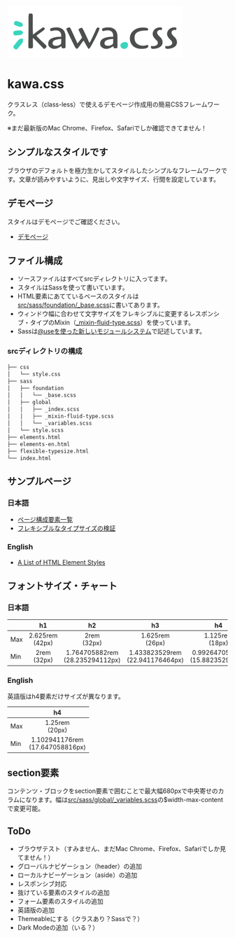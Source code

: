 [![kawa.css](src/img/kawacss-logo.svg)](https://kawacss.rriver.dev)

# kawa.css
クラスレス（class-less）で使えるデモページ作成用の簡易CSSフレームワーク。

※まだ最新版のMac Chrome、Firefox、Safariでしか確認できてません！

## シンプルなスタイルです
ブラウザのデフォルトを極力生かしてスタイルしたシンプルなフレームワークです。文章が読みやすいように、見出しや文字サイズ、行間を設定しています。

## デモページ
スタイルはデモページでご確認ください。

- [デモページ](https://kawacss.rriver.dev/)

## ファイル構成
- ソースファイルはすべてsrcディレクトリに入ってます。
- スタイルはSassを使って書いています。
- HTML要素にあてているベースのスタイルは[src/sass/foundation/_base.scss](src/sass/foundation/_base.scss)に書いてあります。
- ウィンドウ幅に合わせて文字サイズをフレキシブルに変更するレスポンシブ・タイプのMixin（[_mixin-fluid-type.scss](src/sass/global/_mixin-fluid-type.scss)）を使っています。
- Sassは[@useを使った新しいモジュールシステム](https://parashuto.com/rriver/development/sass-module-system-from-import-to-use)で記述しています。

### srcディレクトリの構成

```
├── css
│   └── style.css
├── sass
│   ├── foundation
│   │   └── _base.scss
│   ├── global
│   │   ├── _index.scss
│   │   ├── _mixin-fluid-type.scss
│   │   └── _variables.scss
│   └── style.scss
├── elements.html
├── elements-en.html
├── flexible-typesize.html
└── index.html
```

## サンプルページ
### 日本語
- [ページ構成要素一覧](src/elements.html)
- [フレキシブルなタイプサイズの検証](src/flexible-typesize.html)

### English
- [A List of HTML Element Styles](src/elements-en.html)

## フォントサイズ・チャート
### 日本語
|| h1 | h2 | h3 | h4 | p |
|--|:--:|:--:|:--:|:--:|:--:|
| Max | 2.625rem<br>(42px) | 2rem<br>(32px) | 1.625rem<br>(26px) | 1.125rem<br>(18px) | 1.0625rem<br>(17px) |
| Min | 2rem<br>(32px) | 1.764705882rem<br>(28.235294112px) | 1.433823529rem<br>(22.941176464px) | 0.992647059rem<br>(15.882352944px) | 0.9375rem<br>(15px) |

### English
英語版はh4要素だけサイズが異なります。

|| h4 |
|--|:--:|
| Max | 1.25rem<br>(20px) |
| Min | 1.102941176rem<br>(17.647058816px) |

## section要素
コンテンツ・ブロックをsection要素で囲むことで最大幅680pxで中央寄せのカラムになります。幅は[src/sass/global/_variables.scss](src/sass/global/_variables.scss)の$width-max-contentで変更可能。

## ToDo
- ブラウザテスト（すみません、まだMac Chrome、Firefox、Safariでしか見てません！）
- グローバルナビゲーション（header）の追加
- ローカルナビーゲーション（aside）の追加
- レスポンシブ対応
- 抜けている要素のスタイルの追加
- フォーム要素のスタイルの追加
- 英語版の追加
- Themeableにする（クラスあり？Sassで？）
- Dark Modeの追加（いる？）